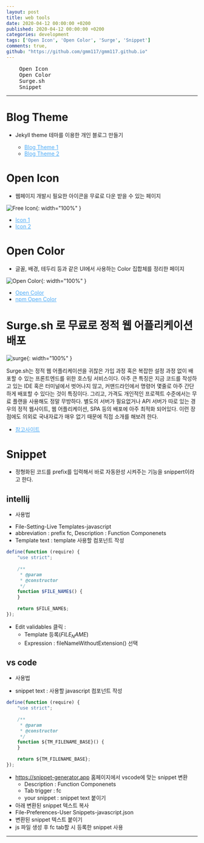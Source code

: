 ```yaml
---
layout: post
title: web tools
date: 2020-04-12 00:00:00 +0200
published: 2020-04-12 00:00:00 +0200
categories: development
tags: ['Open Icon', 'Open Color', 'Surge', 'Snippet']
comments: true,
github: "https://github.com/gmm117/gmm117.github.io"
---
```


<pre>
    Open Icon
    Open Color
    Surge.sh
    Snippet
</pre>
<!--more-->

---

# Blog Theme
- Jekyll theme 테마를 이용한 개인 블로그 만들기

  - <a href="https://theorydb.github.io/envops/2019/05/21/envops-blog-how-to-use-git/" target="_blank" style="font-size=30px; color: #4dabf7; text-decoration:underline;">Blog Theme 1</a>
  - <a href="https://theorydb.github.io/envops/2019/05/02/envops-blog-theme/#clean-blog-%ED%85%8C%EB%A7%88%EB%A5%BC-%EC%84%A0%ED%83%9D%ED%95%9C-%EC%9D%B4%EC%9C%A0" target="_blank" style="font-size=30px; color: #4dabf7; text-decoration:underline;">Blog Theme 2</a>


# Open Icon
 - 웹페이지 개발시 필요한 아이콘을 무료로 다운 받을 수 있는 페이지

![Free Icon](/assets/images/{{page.id}}/freeicon.png){: width="100%" }
- <a href="https://www.freepik.com/popular-icons" target="_blank" style="font-size=30px; color: #4dabf7; text-decoration:underline;">Icon 1</a>
- <a href="https://simpleicons.org/" target="_blank" style="font-size=30px; color: #4dabf7; text-decoration:underline;">Icon 2</a>

# Open Color
 - 글꼴, 배경, 테두리 등과 같은 UI에서 사용하는 Color 집합체를 정리한 페이지

![Open Color](/assets/images/{{page.id}}/opencolor.png){: width="100%" }
- <a href="https://yeun.github.io/open-color/" target="_blank" style="font-size=30px; color: #4dabf7; text-decoration:underline;">Open Color</a>
- <a href="https://www.npmjs.com/package/open-color" target="_blank" style="font-size=30px; color: #4dabf7; text-decoration:underline;">npm Open Color</a>


# Surge.sh 로 무료로 정적 웹 어플리케이션 배포
![surge](/assets/images/{{page.id}}/surge.png){: width="100%" }

Surge.sh는 정적 웹 어플리케이션을 귀찮은 가입 과정 혹은 복잡한 설정 과정 없이 배포할 수 있는 프론트엔드를 위한 호스팅 서비스이다. 아주 큰 특징은 지금 코드를 작성하고 있는 IDE 혹은 터미널에서 벗어나지 않고, 커맨드라인에서 명령어 몇줄로 아주 간단하게 배포할 수 있다는 것이 특징이다. 그리고, 가격도 개인적인 프로젝트 수준에서는 무료 플랜을 사용해도 정말 무방하다. 별도의 서버가 필요없거나 API 서버가 따로 있는 경우의 정적 웹사이트, 웹 어플리케이션, SPA 등의 배포에 아주 최적화 되어있다. 이런 장점에도 의외로 국내자료가 매우 없기 때문에 직접 소개를 해보려 한다.

- <a href="https://hudi.kr/surge-sh-%EB%A1%9C-%EB%AC%B4%EB%A3%8C%EB%A1%9C-%EC%A0%95%EC%A0%81-%EC%9B%B9-%EC%96%B4%ED%94%8C%EB%A6%AC%EC%BC%80%EC%9D%B4%EC%85%98-%EB%B0%B0%ED%8F%AC%ED%95%98%EA%B8%B0/" target="_blank" style="font-size=30px; color: #4dabf7; text-decoration:underline;">참고사이트</a>


# Snippet
 - 정형화된 코드를 prefix를 입력해서 바로 자동완성 시켜주는 기능을 snippert이라고 한다.

## intellij
 * 사용법 
  - File-Setting-Live Templates-javascript
  - abbreviation : prefix fc, Description : Function Componenets
  - Template text : template 사용할 컴포넌트 작성

```javascript
define(function (require) {
	"use strict";
	
	/**
	 * @param 
	 * @constructor 
	 */
	function $FILE_NAME$() {
	}
	
    return $FILE_NAME$;
});
```

  - Edit validables 클릭 :
      - Template 등록($FILE_NAME$)
      - Expression : fileNameWithoutExtension() 선택

## vs code
 * 사용법 
  - snippet text : 사용할 javascript 컴포넌트 작성

```javascript
define(function (require) {
	"use strict";
	
	/**
	 * @param 
	 * @constructor 
	 */
	function ${TM_FILENAME_BASE}() {
	}
	
    return ${TM_FILENAME_BASE};
});
```
  - <a href="https://snippet-generator.app/" target="_blank" style="font-size=30px; color: #4dabf7; text-decoration:underline;">https://snippet-generator.app</a> 홈페이지에서 vscode에 맞는 snippet 변환
      - Description : Function Componenets
      - Tab trigger : fc
      - your snippet : snippet text 붙이기
  - 아래 변환된 snippet 텍스트 복사
  - File-Preferences-User Snippets-javascript.json
  - 변환된 snippet 텍스트 붙이기
  - js 파일 생성 후 fc tab할 시 등록한 snippet 사용

---
